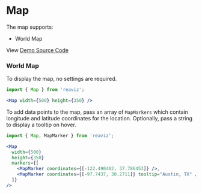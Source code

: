 # Map

The map supports:

- World Map

View [Demo Source Code](https://github.com/jask-oss/reaviz/blob/master/src/Map/Map.story.tsx)


### World Map

To display the map, no settings are required.

```jsx
import { Map } from 'reaviz';

<Map width={500} height={350} />
```

To add data points to the map, pass an array of `MapMarkers` which
contain longitude and latitude coordinates for the location. Optionally,
pass a string to display a tooltip on hover.

```jsx
import { Map, MapMarker } from 'reaviz';

<Map
  width={500}
  height={350}
  markers={[
    <MapMarker coordinates={[-122.490402, 37.786453]} />,
    <MapMarker coordinates={[-97.7437, 30.2711]} tooltip="Austin, TX" />
  ]}
/>
```